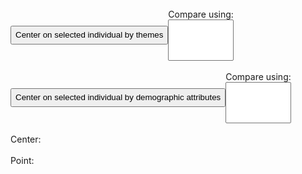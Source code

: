 <link href="style.css" rel="stylesheet" type="text/css" />

<br>

<div id="themeCenterPanel" class="flexRow"> 
  <button id="theme-individual-center-button" style="height:30px">Center on selected individual by themes</button> 
  <div class="flexColumn">
    <label for="theme-attribute-select"> Compare using: </label>
    <select multiple id="theme-attribute-select"></select>
  </div>
</div>
<br>

<div id="demographicCenterPanel" class="flexRow"> 
  <button id="demographic-individual-center-button" style="height:30px">Center on selected individual by demographic attributes</button> 
  <div class="flexColumn">
    <label for="demographic-attribute-select"> Compare using: </label>
    <select multiple id="demographic-attribute-select"></select>
  </div>
</div>
<br>

<div id="wrapper">
  <div id='my-canvas' class="left"></div>
  <div class="right inspectorPanel">
    Center: 
    <div class="inspector">
      <lively-inspector id="center-inspector"></lively-inspector>
    </div>
    <br> Point:
    <div class="inspector">
      <lively-inspector id="inspector"></lively-inspector>
    </div>
  </div>
</div>

<svg width="1400" height="1200"></svg>

<style>
.tooltip {
  position: absolute;
  text-align: center;
  width: auto;
  height: auto;
  padding: 8px;
  margin-top: -20px;
  font: 10px sans-serif;
  background: #ddd;
  pointer-events: none;
  z-index: 5;
}
.flexRow {
  display: flex;
  flex-direction: row;
  align-items: center;
}
.flexColumn {
  display: flex;
  flex-direction: column;
}
</style>


<script>
import d3 from "src/external/d3.v5.js"
import mp2 from "https://lively-kernel.org/lively4/BP2019RH1/scratch/individualsAsPoints/regl/npm-modules/npm-mouse-position.js"
import mb2 from "https://lively-kernel.org/lively4/BP2019RH1/scratch/individualsAsPoints/regl/npm-modules/npm-mouse-pressed.js" 

import { AVFParser } from "https://lively-kernel.org/voices/parsing-data/avf-parser.js"
import { ReGL } from "./npm-modules/regl-point-wrapper.js"
import { Selector } from "./helper-classes/point-selection2.js"
import { Tooltip } from "./individual-center/tooltip-individual-center.js"
import { ArcDrawer } from "./individual-center/arcDrawer.js"

// Canvas constants
const MAX_WIDTH = 1200
const MAX_HEIGHT = 1000

// Point constants
const POINT_SIZE = 7
const POINT_COUNT = 50000

var points = []
var attributes = ["gender", "region", "age_category", "household_language", "district", "recently_displaced"]
let colorAttributes = ["gender", "region", "age_category", "household_language", "district", "recently_displaced", ""]
var selectPreferences = {"multipleSelect": false};

// Arc constants 

var padding = 50
var radius = 80
var arcThickness = 40
let padAngle = 0.02



// Legend constants

var legendDotSize = 20
var legendDotDistance = 100

// add DOM elements that need to be added programatically

var divCanvas = lively.query(this, "#my-canvas")
var canvas = <canvas></canvas>;
canvas.width = MAX_WIDTH
canvas.height = MAX_HEIGHT
canvas.style.position = "absolute"

var svg = lively.query(this, "svg")
svg.style.position = "absolute"
var d3Svg = d3.select(svg)


var tooltip = new Tooltip()

divCanvas.appendChild(canvas)
divCanvas.appendChild(svg)
divCanvas.appendChild(tooltip.getDiv())


var inspector = lively.query(this, "#inspector")
var centerInspector = lively.query(this, "#center-inspector")

var themeAttributeSelect = lively.query(this, "#theme-attribute-select")
var demographicAttributeSelect = lively.query(this, "#demographic-attribute-select")

attributes.forEach((attribute) => {
      if(!(attribute instanceof Array)) {
        themeAttributeSelect.options[themeAttributeSelect.options.length] = new Option(attribute)
        demographicAttributeSelect.options[demographicAttributeSelect.options.length] = new Option(attribute)
      }
})

let themeIndividualCenterButton = lively.query(this, "#theme-individual-center-button")
let demographicIndividualCenterButton = lively.query(this, "#demographic-individual-center-button")


// initialize context

var world = this
var context = canvas.getContext("webgl") 

// Make scales
var attributeColorScale = d3.scaleOrdinal(d3.schemeSet2).domain(colorAttributes)
var cScale = d3.scaleLinear()
    .domain([1,0])
    .range([Math.PI/ 2, 2 * Math.PI + Math.PI/2]);
    
// initialize helper objects

var regl = new ReGL(context)

var mp = mp2(divCanvas)
var mb = mb2(divCanvas)

var selector = new Selector(this.parentElement, mb, mp, selectPreferences, inspector)
//var arcDrawer = new ArcDrawer(radius, arcThickness, padAngle, padding, attributeColorScale, cScale, d3Svg, divCanvas)


// Initialize d3 elements


var arc = d3.arc()
    .innerRadius(function(d){return d[3] * radius - arcThickness / 2 + d[4]*(arcThickness / d[5]);})
    .outerRadius(function(d){return d[3] * radius - arcThickness / 2 +  (d[4] + 1) * (arcThickness / d[5]);})
    .startAngle(function(d){return cScale(d[1]);})
    .endAngle(function(d){return cScale(d[0]);})
    .padAngle([padAngle]);
    

// Load data 

AVFParser.loadCovidSomDataMessageThemes().then(result => {
  let data = result
  
  points = initData(data)
  
  selector.init(points, drawPoints)
  selector.start()
  
  drawPoints(points)
  
  addEvtListenerCenterOnButton(themeIndividualCenterButton, calculateDifferingPointsTheme, calculateDifferingAttributeCountsTheme, calculateAngleDictAndArcsTheme)
  addEvtListenerCenterOnButton(demographicIndividualCenterButton, calculateDifferingPointsDemographic, calculateDifferingAttributeCountsDemographic, calculateAngleDictAndArcsDemographic)
})

//------- Center on individual functionality ---------//

function addEvtListenerCenterOnButton(button, calculateDifferingPoints, calculateDifferingAttributeCounts, calculateAngleDictAndArcs) {
  button.addEventListener("click", () => {
    debugger
    if (selector.selectedObjects.length <= 0) {
      return;
    }

    let center = selector.objects[selector.selectedObjects[0]]
    centerInspector.inspect(center)

    removeIndividualCenter(svg)()
    resetSelectionPoints()

    let differingPoints = calculateDifferingPoints(center, points)
    let differingAttributeCounts = calculateDifferingAttributeCounts(center, differingPoints)

    radius = (Math.min(MAX_WIDTH, MAX_HEIGHT) - padding - arcThickness) / ((differingAttributeCounts.length) * 2)
    let angleDictAndArcs = calculateAngleDictAndArcs(differingAttributeCounts, differingPoints)

    let angleDict = angleDictAndArcs[0]
    let arcs = angleDictAndArcs[1]

    let centerCopy = generateCenteredCenterCopy(canvas, center)
    let drawingPoints = calculateDrawingPoints(differingPoints, angleDict, centerCopy)
    drawingPoints.push(centerCopy)

    drawArcs(arcs, centerCopy)
    //arcDrawer.drawArcs(arcs, centerCopy)
    drawLegendForAttributes(colorAttributes, attributeColorScale, legendDotSize, legendDotDistance)
    drawPoints(drawingPoints)

    selector.updateSelectableObjects(drawingPoints)
  })
}

// Center on with theme difference

function calculateDifferingPointsTheme(center, points) {
  let themeDifferingPoints = []
  points.forEach(point =>
    {if (point.themes["L3"] instanceof Array && !(center.id == point.id)) {
     let intersection = point.themes["L3"].filter(value => center.themes["L3"].includes(value));
     let size = center.themes["L3"].length - intersection.length
     if (!themeDifferingPoints[size]) themeDifferingPoints[size] = []
     let pointCopy = JSON.parse(JSON.stringify(point))
     themeDifferingPoints[size].push(pointCopy)
     }
    }
  )
  return themeDifferingPoints;
}

function calculateDifferingAttributeCountsTheme(center, differingPoints) {

  let differingAttributeCounts = []
  for (var i = 0; i < differingPoints.length; i++) {
    differingAttributeCounts[i] = {totalCount: 0};

    differingPoints[i].forEach(point => 
    { point["differingAttributes"] =  calculateDifferingAttributes(center, point)
      point.differingAttributes.sort();
  initOrIncrementCount(differingAttributeCounts[i],point.differingAttributes);
      differingAttributeCounts[i]["totalCount"]++;
    })
    const ordered = {};
    Object.keys(differingAttributeCounts[i]).sort().forEach(function(key) {
      ordered[key] = differingAttributeCounts[i][key];})
    differingAttributeCounts[i] = ordered;
  }
  return differingAttributeCounts
}

function calculateDifferingAttributes(center, point) {

  let selectedAttributes = getSelectedAttributes(themeAttributeSelect);
  
  let differingAttributes = []
  for (var attr of selectedAttributes) {
      if (center[attr] instanceof Array) {
          let centerValue = center[attr].sort().join(",");
          let pointValue = point[attr].sort().join(",");
          if (centerValue != pointValue) {
            differingAttributes.push(attr)
          }
        } else if (center[attr] != point[attr]) {
          differingAttributes.push(attr)
        }
    }
  return differingAttributes
}

function calculateAngleDictAndArcsTheme(differingAttributeCounts, differingPoints){
  let margins = []
  let arcs = []
  let angleDict = []
  
  for (var i = 0; i < differingAttributeCounts.length; i++) {
    margins[i] = {};
    Object.keys(differingAttributeCounts[i]).forEach(attr => margins[i][attr] = differingAttributeCounts[i][attr] / differingAttributeCounts[i]["totalCount"])
  }

  var padding = Math.PI * padAngle;
  let arcId = 0;
  for (var i = 0; i < margins.length; i++) {
    let count = 0;
    angleDict[i] = {};
    for (var key of Object.keys(margins[i])) {
       if (margins[i][key] == 0 || key == "totalCount") continue;
       
       let attributes = key.split(",");
       
       for (var j = 0; j < attributes.length; j++){
          arcs.push([count, count + margins[i][key], attributes[j], i+1, j, attributes.length, key, arcId]);
          arcId++;
       }
       
        if (count == 0 && margins[i][key] == 1) {
          angleDict[i][key] = { startAngle: 0, endAngle: 2 * Math.PI}
      } else if (padding >= margins[i][key] * 2 * Math.PI) {
         angleDict[i][key] = 
          { startAngle:  (count * 2 * Math.PI), 
            endAngle: (count + margins[i][key]) * 2 * Math.PI }; 
      } else {
        angleDict[i][key] = 
          { startAngle: padding  + (count * 2 * Math.PI), 
            endAngle: (count + margins[i][key]) * 2 * Math.PI - padding};
      }
      count += margins[i][key]
    }
  }
  return [angleDict, arcs]
}


// Center on with demographic difference

 function calculateDifferingPointsDemographic(center, points) {

    let selectedAttributes = getSelectedAttributes(demographicAttributeSelect);

    let differingPoints = []
    for (var point of points) {
      if (center.id == point.id) continue;
      let count = 0
      let differingAttributes = []
      for (var attr of selectedAttributes) {
        if (center[attr] instanceof Array) {
          let centerValue = center[attr].sort().join(",");
          let pointValue = point[attr].sort().join(",");
          if (centerValue != pointValue) {
            count ++;
            differingAttributes.push(attr)
          }
        } else if (center[attr] != point[attr]) {
          count ++;
          differingAttributes.push(attr)
        }
      }
      let pointCopy = JSON.parse(JSON.stringify(point))
      pointCopy["differingAttributes"] = differingAttributes
      if (differingPoints[count]) {
        differingPoints[count].push(pointCopy)
      } else {
        differingPoints[count] = [pointCopy]
      }
  }
  return differingPoints
}

function calculateDifferingAttributeCountsDemographic(center, differingPoints) {
  let differingAttributeCounts = []
  for (var i = 0; i < differingPoints.length; i++) {
    if (!differingPoints[i]) continue;
    differingAttributeCounts[i] = {totalCount: 0};
    differingPoints[i].forEach(point => 
    { point.differingAttributes.sort();
      initOrIncrementCount(differingAttributeCounts[i],point.differingAttributes);
      differingAttributeCounts[i]["totalCount"]++;
    }
    )
    const ordered = {};
    Object.keys(differingAttributeCounts[i]).sort().forEach(function(key) {
      ordered[key] = differingAttributeCounts[i][key];})
    differingAttributeCounts[i] = ordered;
  }
  return differingAttributeCounts
}

function calculateAngleDictAndArcsDemographic(differingAttributeCounts, differingPoints){
  let margins = []
  let arcs = []
  let angleDict = {}
  
  for (var i = 0; i < differingAttributeCounts.length; i++) {
    if (!differingAttributeCounts[i]) continue;
    margins[i] = {};
    Object.keys(differingAttributeCounts[i]).forEach(attr => margins[i][attr] = differingAttributeCounts[i][attr] / differingAttributeCounts[i]["totalCount"])
  }
  
  var padding = Math.PI * padAngle;
  
  for (var i = 0; i < margins.length; i++) {
    if (!margins[i]) {
      if (i == 0) { 
          arcs.push([0, 1, "", i+1, 0, 1, "No individuals with " + i + " differing Attributes"]);
        } else {
          arcs.push([0, 1, "", i+1, 0, 1, "No individuals with " + i + " differing Attributes"]);
      }
      continue
    }
    angleDict[i] = {};
    let count = 0
    let keyCount = Object.keys(margins[i]).length   
    
    for (var key of Object.keys(margins[i])) {
       if (margins[i][key] == 0 || key == "totalCount") continue;
       
       let attributes = key.split(",");
       
       for (var j = 0; j < attributes.length; j++){
          if (i == 0) { 
            arcs.push([count, count + margins[i][key], attributes[j], i+1, j, i+1, key]);
          } else {
            arcs.push([count, count + margins[i][key], attributes[j], i+1, j, i, key]);
          }
       }
       
       if (count == 0 && margins[i][key] == 1) {
          angleDict[i][key] = { startAngle: 0, endAngle: 2 * Math.PI}
      } else if (padding >= margins[i][key] * 2 * Math.PI) {
         angleDict[i][key] = 
          { startAngle:  (count * 2 * Math.PI), 
            endAngle: (count + margins[i][key]) * 2 * Math.PI }; 
      } else {
        angleDict[i][key] = 
          { startAngle: padding  + (count * 2 * Math.PI), 
            endAngle: (count + margins[i][key]) * 2 * Math.PI - padding};
      }
      count += margins[i][key];
      }
       
  }
  return [angleDict, arcs]
  
}

//------- Helpers ---------//

const drawPoints = (inputPoints) => { 
  if (inputPoints == null) inputPoints = points;
  regl.drawPoints({
    points: inputPoints
  });
}


const removeIndividualCenter = (containerElement) => {
  return () => { let conElement = d3.select(containerElement);
                 conElement.selectAll("path").remove()
                 conElement.selectAll("text").remove()
                 conElement.selectAll("rect").remove() }
}

const resetSelectionPoints = () => {selector.updateSelectableObjects(points)}

function getSelectedAttributes(selectElement) {
  let selectedOptions = selectElement.selectedOptions
  let selectedAttributes = Array.from(selectedOptions).map(el => el.value);
  if (selectedAttributes.length == 0) return attributes;
  return selectedAttributes;
}

function generateCenteredCenterCopy(canvas, center) {
  var canvasPositionInfo = canvas.getBoundingClientRect()
  var canvasWidth = canvasPositionInfo.width
  var canvasHeight = canvasPositionInfo.height

  let centerCopy = JSON.parse(JSON.stringify(center))
  centerCopy.drawing.x = canvasWidth / 2
  centerCopy.drawing.y = canvasHeight / 2
  
  return centerCopy
}

function calculateDrawingPoints(differingPoints, angleDict, center) {
  debugger;
  let drawingPoints = []
  for (var i = 0; i < differingPoints.length; i++) {
    if (!differingPoints[i]) continue
    differingPoints[i].forEach(point => 
     {if (angleDict[i][point.differingAttributes]) {
      let randomAngle = randomFromInterval(angleDict[i][point.differingAttributes].startAngle, angleDict[i][point.differingAttributes].endAngle);
      point.drawing.angle = randomAngle
      point.drawing.x = center.drawing.x + radius * (i + 1) * Math.cos(randomAngle)
      point.drawing.y = center.drawing.y - radius * (i + 1) * Math.sin(randomAngle)
      drawingPoints.push(point)
        }
      }
    )
  }
  return drawingPoints
}

function initOrIncrementCount(obj, index) {
  if (obj[index]) {
    obj[index]++
  }
  else {
    obj[index] = 1
  }
}

 

//------- d3 Helpers ---------//

function drawArcs(arcs, center) {
   d3Svg.selectAll("path")
    .data(arcs)
    .enter()
    .append("path")
    .style("fill", function(d){return d3.rgb(attributeColorScale(d[2]));})
    .style("opacity", 0.4)
    .attr("transform", "translate(" + center.drawing.x + "," + center.drawing.y +")")
    .attr("d", arc)
    .on("mouseover", mouseover)
    .on("mousemove", function(d){return mousemove(d);})
    .on("mouseout", mouseout)
  }

function drawLegendForAttributes(attributes, scale, legendDotSize, legendDotDistance) {

  d3Svg.selectAll("mydots")
    .data(attributes)
    .enter()
    .append("rect")
      .attr("x", function(d,i){return 10 + i * (legendDotSize + legendDotDistance)})
      .attr("y", 0) 
      .attr("width", legendDotSize)
      .attr("height", legendDotSize)
      .style("fill", function(d){ return scale(d)})
      .style("opacity", 0.4)

  d3Svg.selectAll("mylabels")
    .data(attributes)
    .enter()
    .append("text")
      .attr("x", function(d,i){ return 10 + i*(legendDotSize + legendDotDistance) + legendDotSize*1.4} )
      .attr("y", 0 + legendDotSize/2 ) // 100 is where the first dot appears. 25 is the distance between dots
      .style("fill", function(d){ return scale(d)})
      .text(function(d){return d})
      .attr("text-anchor", "left")
      .style("alignment-baseline", "middle")

}


//------- Tooltip Helpers ---------//

function mouseover() {
  tooltip.show()
}

function mousemove(d) {
  tooltip.setPosition(mp[1] - 5, mp[0] + 15)
  tooltip.setText("<b>Differing Attributes: </b> <br>" + d[6])
}

function mouseout() {
  tooltip.hide()
}

//------- Data Helpers ---------//

function randomFromInterval(min, max) {
  return Math.random() * (max - min) + min
}

function randomIntFromInterval(min, max) {
  return Math.floor(randomFromInterval(min, max))
}


function initData(data) {
  let result = data.filter(datum => datum["consent_withdrawn"] === "FALSE")
  
  for (var i = 0; i < result.length; i++) {
    let x = randomIntFromInterval(POINT_SIZE, MAX_WIDTH)
    let y = randomIntFromInterval(POINT_SIZE, MAX_HEIGHT)
    
    result[i]["drawing"] = {
      id: i,
      y: y,
      x: x,
      sy: y,
      sx: x,
      highlighted: false,
      size: POINT_SIZE,
      color: d3.rgb(0,0,0),
      defaultColor: d3.rgb(0,0,0),
    };
    
    // for making results better, filter out useless themes
    Object.keys(result[i]["themes"]).forEach(levelName => 
      result[i]["themes"][levelName] = result[i]["themes"][levelName].filter(
        name => name !== "opt_in" && name !== "other"
      )
    )
  }
  
  return result
}

//------- Geometry Helpers ---------//

function toRadians (angle) {
  return angle * (Math.PI / 180)
}
</script>

